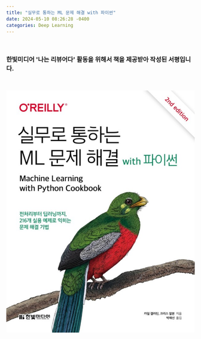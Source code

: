 ```yaml
---
title: "실무로 통하는 ML 문제 해결 with 파이썬"
date: 2024-05-10 08:26:28 -0400
categories: Deep Learning
---
```


<br>

### 한빛미디어 '나는 리뷰어다' 활동을 위해서 책을 제공받아 작성된 서평입니다.

<br>

<p align="center">
  <img src="/assets/Book_Review_Assets/ML_with_Python_Cookbook.jpg">
</p>

<br>
<br>

